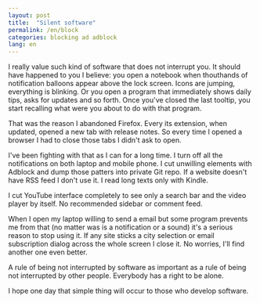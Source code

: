 ```yaml
---
layout: post
title:  "Silent software"
permalink: /en/block
categories: blocking ad adblock
lang: en
---
```


I really value such kind of software that does not interrupt you. It should have
happened to you I believe: you open a notebook when thouthands of notification
balloons appear above the lock screen. Icons are jumping, everything is
blinking. Or you open a program that immediately shows daily tips, asks for
updates and so forth. Once you've closed the last tooltip, you start recalling
what were you about to do with that program.

That was the reason I abandoned Firefox. Every its extension, when updated,
opened a new tab with release notes. So every time I opened a browser I had to
close those tabs I didn't ask to open.

I've been fighting with that as I can for a long time. I turn off all the
notifications on both laptop and mobile phone. I cut unwilling elements with
Adblock and dump those patters into private Git repo. If a website doesn't have
RSS feed I don't use it. I read long texts only with Kindle.

I cut YouTube interface completely to see only a search bar and the video player
by itself. No recommended sidebar or comment feed.

When I open my laptop willing to send a email but some program prevents me from
that (no matter was is a notification or a sound) it's a serious reason to stop
using it. If any site sticks a city selection or email subscription dialog
across the whole screen I close it. No worries, I'll find another one even
better.

A rule of being not interrupted by software as important as a rule of being not
interrupted by other people. Everybody has a right to be alone.

I hope one day that simple thing will occur to those who develop software.
